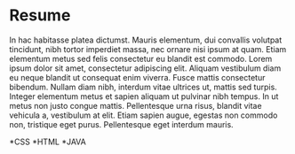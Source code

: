 # Resume

In hac habitasse platea dictumst. Mauris elementum, dui convallis volutpat tincidunt, nibh tortor imperdiet massa, nec ornare nisi ipsum at quam. Etiam elementum metus sed felis consectetur eu blandit est commodo. Lorem ipsum dolor sit amet, consectetur adipiscing elit. Aliquam vestibulum diam eu neque blandit ut consequat enim viverra. Fusce mattis consectetur bibendum. Nullam diam nibh, interdum vitae ultrices ut, mattis sed turpis. Integer elementum metus et sapien aliquam ut pulvinar nibh tempus. In ut metus non justo congue mattis. Pellentesque urna risus, blandit vitae vehicula a, vestibulum at elit. Etiam sapien augue, egestas non commodo non, tristique eget purus. Pellentesque eget interdum mauris.

*CSS
*HTML
*JAVA

